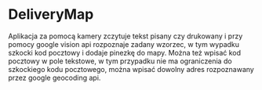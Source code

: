 # DeliveryMap
Aplikacja za pomocą kamery zczytuje tekst pisany czy drukowany i przy pomocy google vision api rozpoznaje zadany wzorzec, w tym wypadku szkocki kod pocztowy i dodaje pinezkę do mapy. Można też wpisać kod pocztowy w pole tekstowe, w tym przypadku nie ma ograniczenia do szkockiego kodu pocztowego, można wpisać dowolny adres rozpoznawany przez google geocoding api.
